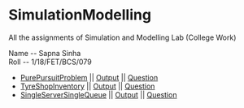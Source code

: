 # SimulationModelling

All the assignments of Simulation and Modelling Lab (College Work) <br />

Name -- Sapna Sinha <br />
Roll -- 1/18/FET/BCS/079 <br/>


- [PurePursuitProblem](1-PurePursuitProblem/PurePursuitProblem.cpp) || [Output](1-PurePursuitProblem/Program1Output.jpeg) || [Question](1-PurePursuitProblem/assignment-1.pdf) <br />
- [TyreShopInventory](2-TyreShopInventoryProblem/TyreShopInventory.cpp) || [Output](2-TyreShopInventoryProblem/Output.jpeg) || [Question](2-TyreShopInventoryProblem/Assignment-2.pdf)
- [SingleServerSingleQueue](3-SingleServerSingleQueue/SingleServerSingleQueue.cpp) || [Output](3-SingleServerSingleQueue/Output3.jpeg) || [Question](3-SingleServerSingleQueue/Assignment_SingleServerSingleQueue.pdf)
